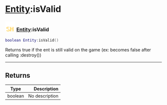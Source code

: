 # [Entity](../entity/README.md):isValid

### <img src="../../.gitbook/assets/shared.png" width="32" height="32" /> [Entity](../entity/README.md):isValid

```lua
boolean Entity:isValid()
```

Returns true if the ent is still valid on the game (ex: becomes false after calling :destroy())<br>

-----------------
## Returns

| Type   | Description |
| ------ | ----------: |
| boolean | No description |
